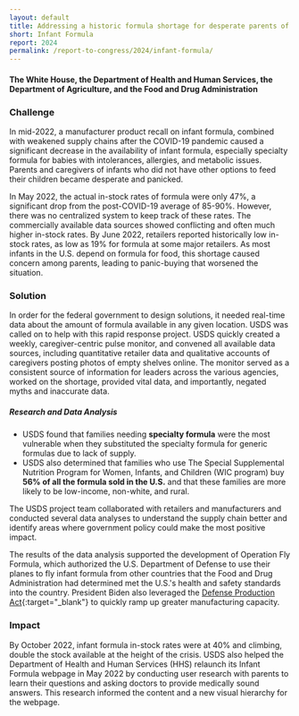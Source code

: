 ```yaml
---
layout: default
title: Addressing a historic formula shortage for desperate parents of babies in the US
short: Infant Formula
report: 2024
permalink: /report-to-congress/2024/infant-formula/
---
```

####  The White House, the Department of Health and Human Services, the Department of Agriculture, and the Food and Drug Administration

###  Challenge

In mid-2022, a manufacturer product recall on infant formula, combined with weakened supply chains after the COVID-19 pandemic caused a significant decrease in the availability of infant formula, especially specialty formula for babies with intolerances, allergies, and metabolic issues. Parents and caregivers of infants who did not have other options to feed their children became desperate and panicked.

In May 2022, the actual in-stock rates of formula were only 47%, a significant drop from the post-COVID-19 average of 85-90%. However, there was no centralized system to keep track of these rates. The commercially available data sources showed conflicting and often much higher in-stock rates. By June 2022, retailers reported historically low in-stock rates, as low as 19% for formula at some major retailers. As most infants in the U.S. depend on formula for food, this shortage caused concern among parents, leading to panic-buying that worsened the situation.

### Solution

In order for the federal government to design solutions, it needed real-time data about the amount of formula available in any given location. USDS was called on to help with this rapid response project. USDS quickly created a weekly, caregiver-centric pulse monitor, and convened all available data sources, including quantitative retailer data and qualitative accounts of caregivers posting photos of empty shelves online. The monitor served as a consistent source of information for leaders across the various agencies, worked on the shortage, provided vital data, and importantly, negated myths and inaccurate data.

##### **Research and Data Analysis**

- USDS found that families needing **specialty formula** were the most vulnerable when they substituted the specialty formula for generic formulas due to lack of supply.
- USDS also determined that families who use The Special Supplemental Nutrition Program for Women, Infants, and Children (WIC program) buy **56% of all the formula sold in the U.S.** and that these families are more likely to be low-income, non-white, and rural. 

The USDS project team collaborated with retailers and manufacturers and conducted several data analyses to understand the supply chain better and identify areas where government policy could make the most positive impact.

The results of the data analysis supported the development of Operation Fly Formula, which authorized the U.S. Department of Defense to use their planes to fly infant formula from other countries that the Food and Drug Administration had determined met the U.S.'s health and safety standards into the country. President Biden also leveraged the [Defense Production Act](https://www.whitehouse.gov/formula/){:target="_blank"} to quickly ramp up greater manufacturing capacity.

###  Impact

By October 2022, infant formula in-stock rates were at 40% and climbing, double the stock available at the height of the crisis. USDS also helped the Department of Health and Human Services (HHS) relaunch its Infant Formula webpage in May 2022 by conducting user research with parents to learn their questions and asking doctors to provide medically sound answers. This research informed the content and a new visual hierarchy for the webpage. 

